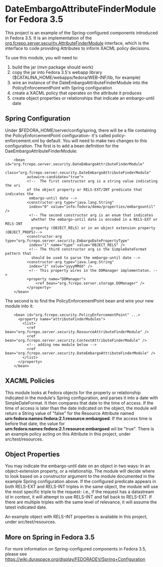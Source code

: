 # DateEmbargoAttributeFinderModule for Fedora 3.5 #
This project is an example of the Spring-configured components introduced in Fedora 3.5.  It is an implementation of the [org.fcrepo.server.security.AttributeFinderModule](https://github.com/fcrepo/fcrepo/blob/master/fcrepo-server/src/main/java/org/fcrepo/server/security/AttributeFinderModule.java) interface, which is the interface to code providing Attributes to inform XACML policy decisions.

To use this module, you will need to:
1. build the jar (mvn package should work)
2. copy the jar into Fedora 3.5's webapp library ($CATALINA_HOME/webapps/fedora/WEB-INF/lib, for example)
3. wire an instance of the DateEmbargoAttributeFinderModule into the PolicyEnforcementPoint with Spring configuration
4. create a XACML policy that operates on the attribute it produces
5. create object properties or relationships that indicate an embargo-until date

## Spring Configuration ##
Under $FEDORA_HOME/server/config/spring, there will be a file containing the PolicyEnforcementPoint configuration- it's called policy-enforcement.xml by default.  You will need to make two changes to this configuration.  The first is to add a bean definition for the DaeEmbargoAttributeFinderModule:

        <bean id="org.fcrepo.server.security.DateEmbargoAttributeFinderModule"
              class="org.fcrepo.server.security.DateEmbargoAttributeFinderModule"
              autowire-candidate="true">
              <!--  The first constructor arg is a string value indicating the uri
              of the object property or RELS-EXT/INT predicate that indicates the
               embargo-until date -->
              <constructor-arg type="java.lang.String"
               index="0" value="info:fedora/demo/properties/embargountil" />
               <!-- The second constructor arg is an enum that indicates
                whether the embargo-until date is encoded in a RELS-EXT or RELS-INT
                property (OBJECT_RELS) or in an object extension property (OBJECT_PROPS)-->
              <constructor-arg type="org.fcrepo.server.security.EmbargoDatePropertyType"
               index="1" name="type" value="OBJECT_RELS" />
               <!-- The third constructor arg is the SimpleDateFormat pattern that
                should be used to parse the embargo-until date -->
              <constructor-arg type="java.lang.String"
               index="2" value="yyyyMMdd" />
               <!-- This property wires in the DOManager implementaton. -->
              <property name="DOManager">
                  <ref bean="org.fcrepo.server.storage.DOManager" />
              </property>
        </bean>

The second is to find the PolicyEnforcementPoint bean and wire your new module into it:

        <bean id="org.fcrepo.security.PolicyEnforcementPoint" ...>
          <property name="attributeFinderModules">
            <list>
              <ref bean="org.fcrepo.server.security.ResourceAttributeFinderModule" />
              <ref bean="org.fcrepo.server.security.ContextAttributeFinderModule" />
              <!-- adding new module below -->
              <ref bean="org.fcrepo.server.security.DateEmbargoAttributeFinderModule" />
            </list>
          </property>
        </bean>

## XACML Policies ##
This module looks at Fedora objects for the property or relationship indicated in the module's Spring configuration, and parses it into a date with SimpleDateFormat.  It then compares that date to the time of access.
If the time of access is later than the date indicated on the object, the module will return a String value of "false" for the Resource Attribute named **urn:fedora:names:fedora:2.1:resource:embargoed**.  If the access time is before that date, the value for **urn:fedora:names:fedora:2.1:resource:embargoed** wil be "true". There is an example policy acting on this Attribute in this project, under src/test/resources.

## Object Properties ##
You may indicate the embargo-until date on an object in two ways: In an object-extension property, or a relationship.  The module will decide where to look based on a constructor argument to the module documented in the example Spring configuration above.
If the configured predicate appears in both RELS-EXT and RELS-INT triples in the same object, the module will use the most specific triple to the request- i.e., if the request has a datastream id in context, it will attempt to use RELS-INT and fall back to RELS-EXT.  If there are multiple triples with the same level of relevance, it will assume the latest indicated date.

An example object with RELS-INT properties is available in this project, under src/test/resources.

## More on Spring in Fedora 3.5 ##
For more information on Spring-configured components in Fedora 3.5, please see https://wiki.duraspace.org/display/FEDORADEV/Spring+Configuration
